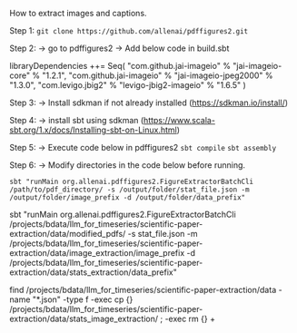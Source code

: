 How to extract images and captions. 

Step 1:
`git clone https://github.com/allenai/pdffigures2.git`

Step 2:
-> go to pdffigures2 
-> Add below code in build.sbt

libraryDependencies ++= Seq(
  "com.github.jai-imageio" % "jai-imageio-core" % "1.2.1",
  "com.github.jai-imageio" % "jai-imageio-jpeg2000" % "1.3.0",
  "com.levigo.jbig2" % "levigo-jbig2-imageio" % "1.6.5"
)

Step 3:
-> Install sdkman if not already installed (https://sdkman.io/install/)

Step 4:
-> install sbt using sdkman (https://www.scala-sbt.org/1.x/docs/Installing-sbt-on-Linux.html)

Step 5:
-> Execute code below in pdffigures2
`sbt compile`
`sbt assembly`

Step 6:
-> Modify directories in the code below before running.

`sbt "runMain org.allenai.pdffigures2.FigureExtractorBatchCli /path/to/pdf_directory/ -s /output/folder/stat_file.json -m /output/folder/image_prefix -d /output/folder/data_prefix"`

sbt "runMain org.allenai.pdffigures2.FigureExtractorBatchCli /projects/bdata/llm_for_timeseries/scientific-paper-extraction/data/modified_pdfs/ -s stat_file.json -m /projects/bdata/llm_for_timeseries/scientific-paper-extraction/data/image_extraction/image_prefix -d /projects/bdata/llm_for_timeseries/scientific-paper-extraction/data/stats_extraction/data_prefix"

find /projects/bdata/llm_for_timeseries/scientific-paper-extraction/data -name "*.json" -type f -exec cp {} /projects/bdata/llm_for_timeseries/scientific-paper-extraction/data/stats_image_extraction/ \; -exec rm {} +